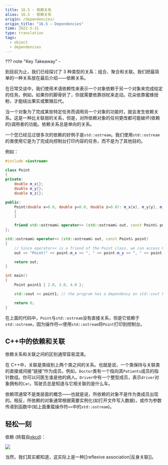 ```yaml
---
title: 16.5 - 依赖关系
alias: 16.5 - 依赖关系
origin: /dependencies/
origin_title: "16.5 — Dependencies"
time: 2022-5-31
type: translation
tags:
  - object
  - dependencies
---
```


??? note "Key Takeaway" -

到目前为止，我们已经探讨了 3 种类型的关系：组合、聚合和关联。我们把最简单的一种关系放在最后介绍——依赖关系。

在日常交谈中，我们使用术语依赖性来表示一个对象依赖于另一个对象来完成给定的任务。例如，如果你的脚骨折了，你就需要依靠拐杖来走动。花朵依靠蜜蜂授粉，才能结出果实或繁殖后代。

当一个对象为了完成某些特定任务而调用另一个对象的功能时，就会发生依赖关系。这是一种比关联弱的关系，但是，对所依赖对象的任何更改都可能破坏(依赖的)调用者的功能。依赖关系总是单向的关系。

一个您已经见过很多次的依赖的好例子是`std::ostream`。我们使用`std::ostream`的类使用它是为了完成向控制台打印内容的任务，而不是为了其他目的。

例如：

```cpp
#include <iostream>

class Point
{
private:
    double m_x{};
    double m_y{};
    double m_z{};

public:
    Point(double x=0.0, double y=0.0, double z=0.0): m_x{x}, m_y{y}, m_z{z}
    {
    }

    friend std::ostream& operator<< (std::ostream& out, const Point& point); // Point has a dependency on std::ostream here
};

std::ostream& operator<< (std::ostream& out, const Point& point)
{
    // Since operator<< is a friend of the Point class, we can access Point's members directly.
    out << "Point(" << point.m_x << ", " << point.m_y << ", " << point.m_z << ')';

    return out;
}

int main()
{
    Point point1 { 2.0, 3.0, 4.0 };

    std::cout << point1; // the program has a dependency on std::cout here

    return 0;
}
```

在上面的代码中，`Point`与`std::ostream`没有直接关系，但是它依赖于`std::ostream`，因为操作符`<<`使用`std::ostream`将`Point`打印到控制台。

## C++中的依赖和关联

依赖关系和关联之间的区别通常容易混淆。

在 C++中，关联是类级别上两个类之间的关系。也就是说，一个类保持与关联类的直接或间接“链接”作为成员。例如，`Doctor`类有一个指向其`Patients`成员的指针数组。你可以问医生谁是他的病人。`Driver`中有一个整型成员，表示`driver`对象拥有的`Car`。驾驶员总是知道与它相关联的是什么车。

依赖项通常不是类层面的概念——也就是说，所依赖的对象不是作为类成员出现的。相反，所依赖的对象通常根据需要实例化(如打开文件写入数据)，或作为参数传递到函数中(如上面重载操作符`<<`中的`std::ostream`)。

## 轻松一刻

依赖 (转载自[xkcd](https://xkcd.com/754/))：

![](https://www.learncpp.com/ezoimgfmt/imgs.xkcd.com/comics/dependencies.png?ezimgfmt=rs:579x158/rscb2/ng:webp/ngcb2)

当然，我们其实都知道，这实际上是一种[[reflexive association|反身关联]]。
